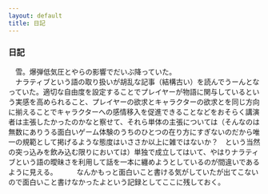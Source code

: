 ```yaml
---
layout: default
title: 日記
---
```


### 日記
　雪。爆弾低気圧とやらの影響でだいぶ降っていた。  
　ナラティブという語の取り扱いが胡乱な記事（結構古い）を読んでうーんとなっていた。適切な自由度を設定することでプレイヤーが物語に関与しているという実感を高められること、プレイヤーの欲求とキャラクターの欲求とを同じ方向に揃えることでキャラクターへの感情移入を促進できることなどをおそらく講演者は主張したかったのかなと察せて、それら単体の主張については（そんなのは無数にありうる面白いゲーム体験のうちのひとつの在り方にすぎないのだから唯一の規範として掲げるような態度はいささか以上に雑ではないか？　という当然の突っ込みを飲み込む限りにおいては）単独で成立してはいて、やはりナラティブという語の曖昧さを利用して話を一本に纏めようとしているのが間違いであるように見える。　　
　なんかもっと面白いこと書ける気がしていたが出てこないので面白いこと書けなかったよという記録としてここに残しておく。  
